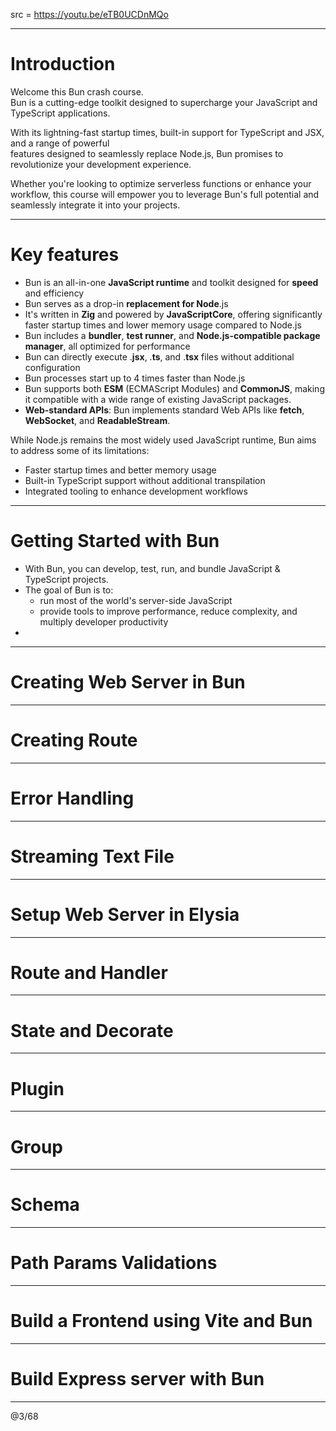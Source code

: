 src = https://youtu.be/eTB0UCDnMQo

---

# Introduction

Welcome this Bun crash course.  
Bun is a cutting-edge toolkit designed to supercharge your JavaScript and TypeScript applications.  

With its lightning-fast startup times, built-in support for TypeScript and JSX, and a range of powerful  
features designed to seamlessly replace Node.js, Bun promises to revolutionize your development experience.  

Whether you're looking to optimize serverless functions or enhance your workflow, this course will empower you to leverage Bun's full potential and seamlessly integrate it into your projects.

---

# Key features

- Bun is an all-in-one **JavaScript runtime** and toolkit designed for **speed** and efficiency
- Bun serves as a drop-in **replacement for Node**.js
- It's written in **Zig** and powered by **JavaScriptCore**, offering significantly faster startup times and lower memory usage compared to Node.js
- Bun includes a **bundler**, **test runner**, and **Node.js-compatible package manager**, all optimized for performance
- Bun can directly execute .**jsx**, .**ts**, and .**tsx** files without additional configuration
- Bun processes start up to 4 times faster than Node.js
- Bun supports both **ESM** (ECMAScript Modules) and **CommonJS**, making it compatible with a wide range of existing JavaScript packages.
- **Web-standard APIs**: Bun implements standard Web APIs like **fetch**, **WebSocket**, and **ReadableStream**.

While Node.js remains the most widely used JavaScript runtime, Bun aims to address some of its limitations:
- Faster startup times and better memory usage
- Built-in TypeScript support without additional transpilation
- Integrated tooling to enhance development workflows

---

# Getting Started with Bun

- With Bun, you can develop, test, run, and bundle JavaScript & TypeScript projects.
- The goal of Bun is to:
  - run most of the world's server-side JavaScript
  - provide tools to improve performance, reduce complexity, and multiply developer productivity
- 

---

# Creating Web Server in Bun



---

# Creating Route



---

# Error Handling



---

# Streaming Text File



---

# Setup Web Server in Elysia



---

# Route and Handler



---

# State and Decorate



---

# Plugin



---

# Group



---

# Schema



---

# Path Params Validations



---

# Build a Frontend using Vite and Bun



---

# Build Express server with Bun



---
@3/68
